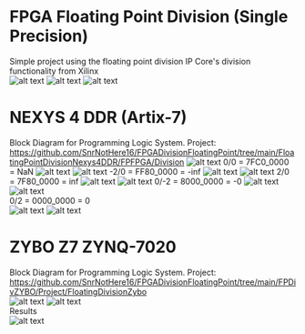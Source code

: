 # FPGA Floating Point Division (Single Precision)
Simple project using the floating point division IP Core's division functionality from Xilinx <br/>
![alt text](https://github.com/SnrNotHere16/FPGADivisionFloatingPoint/blob/main/Images/FloatingPointIP.PNG)
![alt text](https://github.com/SnrNotHere16/FPGADivisionFloatingPoint/blob/main/Images/FloatingPointScreenShot.PNG)
![alt text](https://github.com/SnrNotHere16/FPGADivisionFloatingPoint/blob/main/Images/Single-Precision-IEEE-754-Floating-Point-Standard.jpg)
# NEXYS 4 DDR (Artix-7)
Block Diagram for Programming Logic System. Project: https://github.com/SnrNotHere16/FPGADivisionFloatingPoint/tree/main/FloatingPointDivisionNexys4DDR/FPFPGA/Division
![alt text](https://github.com/SnrNotHere16/FPGADivisionFloatingPoint/blob/main/Images/BlockDiagramXil/NEXYS4BlockDiagram.PNG)
0/0 = 7FC0_0000 = NaN
![alt text](https://github.com/SnrNotHere16/FPGADivisionFloatingPoint/blob/main/Images/NEXYSSegmentImages/NEXYSSeg1.jpg)
![alt text](https://github.com/SnrNotHere16/FPGADivisionFloatingPoint/blob/main/Images/FloatingPointBinary/NaN.PNG)
-2/0 = FF80_0000 = -inf 
![alt text](https://github.com/SnrNotHere16/FPGADivisionFloatingPoint/blob/main/Images/NEXYSSegmentImages/NEXYSSeg2.jpg)
![alt text](https://github.com/SnrNotHere16/FPGADivisionFloatingPoint/blob/main/Images/FloatingPointBinary/Ninf.PNG)
2/0 = 7F80_0000 = inf 
![alt text](https://github.com/SnrNotHere16/FPGADivisionFloatingPoint/blob/main/Images/NEXYSSegmentImages/NEXYSSeg3.jpg)
![alt text](https://github.com/SnrNotHere16/FPGADivisionFloatingPoint/blob/main/Images/FloatingPointBinary/inf.PNG)
0/-2 = 8000_0000 = -0
![alt text](https://github.com/SnrNotHere16/FPGADivisionFloatingPoint/blob/main/Images/NEXYSSegmentImages/NEXYSSeg4.jpg)
![alt text](https://github.com/SnrNotHere16/FPGADivisionFloatingPoint/blob/main/Images/FloatingPointBinary/NegZero.PNG)
<br/>0/2 = 0000_0000 = 0 <br/>
![alt text](https://github.com/SnrNotHere16/FPGADivisionFloatingPoint/blob/main/Images/NEXYSSegmentImages/NEXYSSeg5.jpg)
![alt text](https://github.com/SnrNotHere16/FPGADivisionFloatingPoint/blob/main/Images/FloatingPointBinary/Zero.PNG)
# ZYBO Z7 ZYNQ-7020
Block Diagram for Programming Logic System. Project: https://github.com/SnrNotHere16/FPGADivisionFloatingPoint/tree/main/FPDivZYBO/Project/FloatingDivisionZybo <br/>
![alt text](https://github.com/SnrNotHere16/FPGADivisionFloatingPoint/blob/main/Images/BlockDiagramXil/ZYBOFloatingPointDivisionBlockDiagram.PNG)
![alt text](https://github.com/SnrNotHere16/FPGADivisionFloatingPoint/blob/main/Images/ZYBOCode/ZYBOSDKCodeSnippet.PNG)
<br/>Results <br/>
![alt text](https://github.com/SnrNotHere16/FPGADivisionFloatingPoint/blob/main/Images/ZYBOCode/ZYBOSDKTerminal.PNG)
